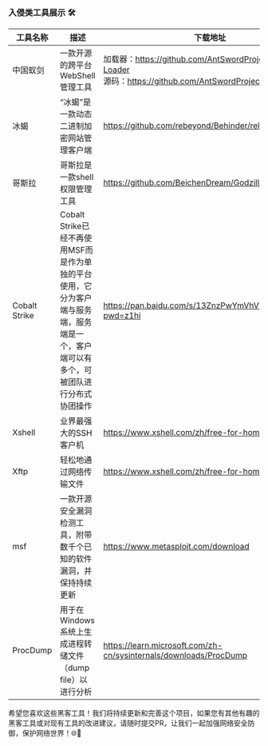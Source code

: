 ### 入侵类工具展示 🛠️



| 工具名称          | 描述                                                                         | 下载地址                                                                                                       |
|---------------|----------------------------------------------------------------------------|------------------------------------------------------------------------------------------------------------|
| 中国蚁剑          | 一款开源的跨平台WebShell管理工具                                                       | 加载器：https://github.com/AntSwordProject/AntSword-Loader <br/>源码：https://github.com/AntSwordProject/antSword |
| 冰蝎            | “冰蝎”是一款动态二进制加密网站管理客户端                                                      |                  https://github.com/rebeyond/Behinder/releases     |
| 哥斯拉           | 哥斯拉是一款shell权限管理工具                                                          |https://github.com/BeichenDream/Godzilla/releases|
| Cobalt Strike | Cobalt Strike已经不再使用MSF而是作为单独的平台使用，它分为客户端与服务端，服务端是一个，客户端可以有多个，可被团队进行分布式协团操作 |https://pan.baidu.com/s/13ZnzPwYmVhVRkLKq2tn72w?pwd=z1hi|
| Xshell        | 业界最强大的SSH客户机                                                               |https://www.xshell.com/zh/free-for-home-school/|
| Xftp          | 轻松地通过网络传输文件                                                                |https://www.xshell.com/zh/free-for-home-school/|
| msf           | 一款开源安全漏洞检测工具，附带数千个已知的软件漏洞，并保持持续更新                                          |https://www.metasploit.com/download|
|ProcDump| 用于在Windows系统上生成进程转储文件（dump file）以进行分析                                      |https://learn.microsoft.com/zh-cn/sysinternals/downloads/ProcDump|


希望您喜欢这些黑客工具！我们将持续更新和完善这个项目，如果您有其他有趣的黑客工具或对现有工具的改进建议，请随时提交PR，让我们一起加强网络安全防御，保护网络世界！🌐💪
